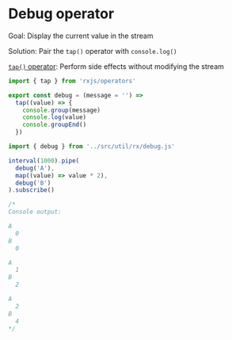 # Debug operator

Goal: Display the current value in the stream

Solution: Pair the `tap()` operator with `console.log()`

[`tap()` operator](https://rxjs-dev.firebaseapp.com/api/operators/tap): Perform side effects without modifying the stream

```js
import { tap } from 'rxjs/operators'

export const debug = (message = '') =>
  tap((value) => {
    console.group(message)
    console.log(value)
    console.groupEnd()
  })
```

```js
import { debug } from '../src/util/rx/debug.js'

interval(1000).pipe(
  debug('A'),
  map((value) => value * 2),
  debug('B')
).subscribe()

/*
Console output:

A
  0
B
  0

A
  1
B
  2

A
  2
B
  4
*/
```
